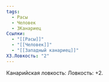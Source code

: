 ```yaml
---
tags:
  - Расы
  - Человек
  - ЗКанариец
Ссылки:
  - "[[Расы]]"
  - "[[Человек]]"
  - "[[Западный канариец]]"
ХЗ.Ловкость: "2"
---
```

Канарийская ловкость:
Ловкость: +2.








